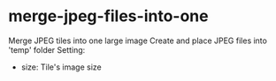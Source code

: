 # merge-jpeg-files-into-one
Merge JPEG tiles into one large image
Create and place JPEG files into 'temp' folder
Setting:
- size: Tile's image size
